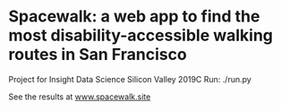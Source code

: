 # Spacewalk: a web app to find the most disability-accessible walking routes in San Francisco
Project for Insight Data Science Silicon Valley 2019C
Run: ./run.py

See the results at www.spacewalk.site

